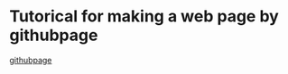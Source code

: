 # Tutorical for making a web page by githubpage
[githubpage](https://shindou-wakemitsu.github.io/tutorial-githubpage/)
